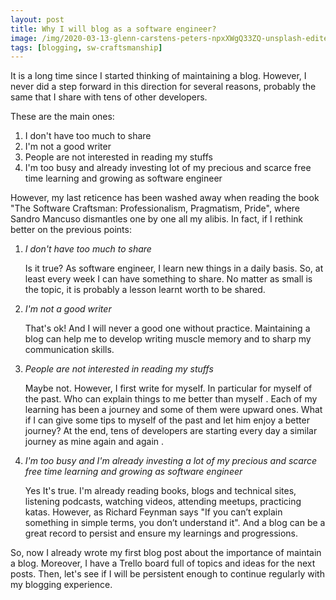 ```yaml
---
layout: post
title: Why I will blog as a software engineer?
image: /img/2020-03-13-glenn-carstens-peters-npxXWgQ33ZQ-unsplash-edited.jpg
tags: [blogging, sw-craftsmanship]
---
```


It is a long time since I started thinking of maintaining a blog. However, I never did a step forward in this direction for several reasons, probably the same that I share with tens of other developers.

These are the main ones: 

1. I don't have too much to share
2. I'm not a good writer
3. People are not interested in reading my stuffs
4. I'm too busy and already investing lot of my precious and scarce free time learning and growing as software engineer

However, my last reticence has been washed away when reading the book "The Software Craftsman: Professionalism, Pragmatism, Pride", where Sandro Mancuso dismantles one by one all my alibis. In fact, if I rethink better on the previous points:

1. *I don't have too much to share*

   Is it true? As software engineer, I learn new things in a daily basis. So, at least every week I can have something to share. No matter as small is the topic, it is probably a lesson learnt worth to be shared.  

2. *I'm not a good writer*

   That's ok! And I will never a good one without practice. Maintaining a blog can help me to develop writing muscle memory and to sharp my communication skills.

3. *People are not interested in reading my stuffs*

   Maybe not. However, I first write for myself. In particular for myself of the past. Who can explain things to me better than myself . Each of my learning has been a journey and some of them were upward ones. What if I can give some tips to myself of the past and let him enjoy a better journey? At the end, tens of developers are starting every day a similar journey as mine again and again .

4. *I'm too busy and I'm already investing a lot of my precious and scarce free time learning and growing as software engineer* 

   Yes It's true. I'm already reading books, blogs and technical sites, listening podcasts, watching videos, attending meetups, practicing katas. However, as Richard Feynman says "If you can’t explain something in simple terms, you don’t understand it". And a blog can be a great record to persist and ensure my learnings and progressions.

So, now I already wrote my first blog post about the importance of maintain a blog.  Moreover, I have a Trello board full of topics and ideas for the next posts. Then, let's see if I will be persistent enough to continue regularly with my blogging experience. 